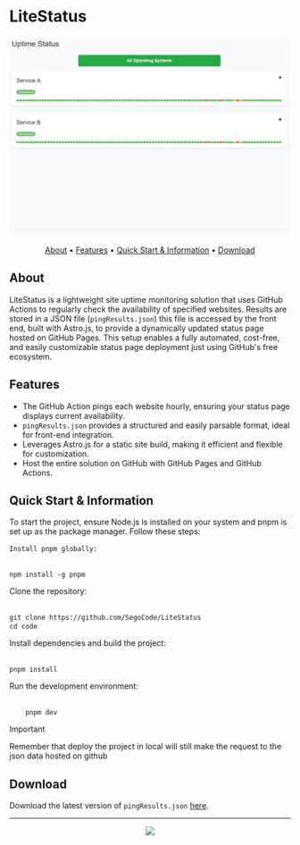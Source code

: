 # LiteStatus

<h3 align="center"><img src="media/demo.png"></h3>

<p align="center">
  <a href="#about">About</a> •
  <a href="#features">Features</a> •
  <a href="#quick-start--information">Quick Start & Information</a> •
  <a href="#download">Download</a> 
</p>

## About

LiteStatus is a lightweight site uptime monitoring solution that uses GitHub Actions to regularly check the availability of specified websites. Results are stored in a JSON file (`pingResults.json`) this file is accessed by the front end, built with Astro.js, to provide a dynamically updated status page hosted on GitHub Pages. This setup enables a fully automated, cost-free, and easily customizable status page deployment just using GitHub's free ecosystem.

## Features

- The GitHub Action pings each website hourly, ensuring your status page displays current availability.
- `pingResults.json` provides a structured and easily parsable format, ideal for front-end integration.
- Leverages Astro.js for a static site build, making it efficient and flexible for customization.
- Host the entire solution on GitHub with GitHub Pages and GitHub Actions.

## Quick Start & Information

To start the project, ensure Node.js is installed on your system and pnpm is set up as the package manager. Follow these steps:

    Install pnpm globally:

```shell

npm install -g pnpm
```

Clone the repository:

```shell

git clone https://github.com/SegoCode/LiteStatus
cd code
```

Install dependencies and build the project:

```shell

pnpm install
```

Run the development environment:

```shell

    pnpm dev
```

> [!IMPORTANT]  
> Remember that deploy the project in local will still make the request to the json data hosted on github

## Download

Download the latest version of `pingResults.json` [here](https://github.com/SegoCode/LiteStatus/blob/main/code/ping/pingResults.json).

---
<p align="center"><a href="https://github.com/SegoCode/LiteStatus/graphs/contributors">
  <img src="https://contrib.rocks/image?repo=SegoCode/LiteStatus" />
</a></p>
